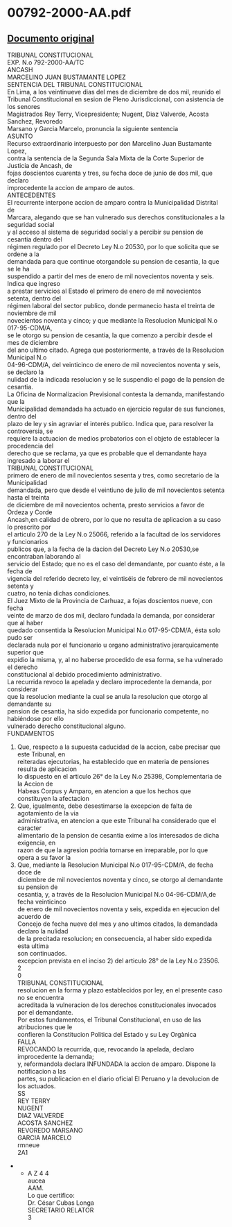 
00792-2000-AA.pdf
=================
  
[Documento original](https://tc.gob.pe/jurisprudencia/2001/00792-2000-AA.pdf)  
---  
TRIBUNAL CONSTITUCIONAL  
EXP. N.o 792-2000-AA/TC  
ANCASH  
MARCELINO JUAN BUSTAMANTE LOPEZ  
SENTENCIA DEL TRIBUNAL CONSTITUCIONAL  
En Lima, a los veintinueve dias del mes de diciembre de dos mil, reunido el  
Tribunal Constitucional en sesion de Pleno Jurisdiccional, con asistencia de los senores  
Magistrados Rey Terry, Vicepresidente; Nugent, Diaz Valverde, Acosta Sanchez, Revoredo  
Marsano y Garcia Marcelo, pronuncia la siguiente sentencia  
ASUNTO  
Recurso extraordinario interpuesto por don Marcelino Juan Bustamante Lopez,  
contra la sentencia de la Segunda Sala Mixta de la Corte Superior de Justicia de Ancash, de  
fojas doscientos cuarenta y tres, su fecha doce de junio de dos mil, que declaro  
improcedente la accion de amparo de autos.  
ANTECEDENTES  
El recurrente interpone accion de amparo contra la Municipalidad Distrital de  
Marcara, alegando que se han vulnerado sus derechos constitucionales a la seguridad social  
y al acceso al sistema de seguridad social y a percibir su pension de cesantia dentro del  
régimen regulado por el Decreto Ley N.o 20530, por lo que solicita que se ordene a la  
demandada para que continue otorgandole su pension de cesantia, la que se le ha  
suspendido a partir del mes de enero de mil novecientos noventa y seis. Indica que ingreso  
a prestar servicios al Estado el primero de enero de mil novecientos setenta, dentro del  
régimen laboral del sector publico, donde permanecio hasta el treinta de noviembre de mil  
novecientos noventa y cinco; y que mediante la Resolucion Municipal N.o 017-95-CDM/A,  
se le otorgo su pension de cesantia, la que comenzo a percibir desde el mes de diciembre  
del ano ultimo citado. Agrega que posteriormente, a través de la Resolucion Municipal N.o  
04-96-CDM/A, del veinticinco de enero de mil novecientos noventa y seis, se declaro la  
nulidad de la indicada resolucion y se le suspendio el pago de la pension de cesantia.  
La Oficina de Normalizacion Previsional contesta la demanda, manifestando que la  
Municipalidad demandada ha actuado en ejercicio regular de sus funciones, dentro del  
plazo de ley y sin agraviar el interés publico. Indica que, para resolver la controversia, se  
requiere la actuacion de medios probatorios con el objeto de establecer la procedencia del  
derecho que se reclama, ya que es probable que el demandante haya ingresado a laborar el  
TRIBUNAL CONSTITUCIONAL  
primero de enero de mil novecientos sesenta y tres, como secretario de la Municipalidad  
demandada, pero que desde el veintiuno de julio de mil novecientos setenta hasta el treinta  
de diciembre de mil novecientos ochenta, presto servicios a favor de Ordeza y Corde  
Ancash,en calidad de obrero, por lo que no resulta de aplicacion a su caso lo prescrito por  
el articulo 270 de la Ley N.o 25066, referido a la facultad de los servidores y funcionarios  
publicos que, a la fecha de la dacion del Decreto Ley N.o 20530,se encontraban laborando al  
servicio del Estado; que no es el caso del demandante, por cuanto éste, a la fecha de  
vigencia del referido decreto ley, el veintiséis de febrero de mil novecientos setenta y  
cuatro, no tenia dichas condiciones.  
El Juez Mixto de la Provincia de Carhuaz, a fojas doscientos nueve, con fecha  
veinte de marzo de dos mil, declaro fundada la demanda, por considerar que al haber  
quedado consentida la Resolucion Municipal N.o 017-95-CDM/A, ésta solo pudo ser  
declarada nula por el funcionario u organo administrativo jerarquicamente superior que  
expidio la misma, y, al no haberse procedido de esa forma, se ha vulnerado el derecho  
constitucional al debido procedimiento administrativo.  
La recurrida revoco la apelada y declaro improcedente la demanda, por considerar  
que la resolucion mediante la cual se anula la resolucion que otorgo al demandante su  
pension de cesantia, ha sido expedida por funcionario competente, no habiéndose por ello  
vulnerado derecho constitucional alguno.  
FUNDAMENTOS  
1. Que, respecto a la supuesta caducidad de la accion, cabe precisar que este Tribunal, en  
reiteradas ejecutorias, ha establecido que en materia de pensiones resulta de aplicacion  
lo dispuesto en el articulo 26° de la Ley N.o 25398, Complementaria de la Accion de  
Habeas Corpus y Amparo, en atencion a que los hechos que constituyen la afectacion  
2. Que, igualmente, debe desestimarse la excepcion de falta de agotamiento de la via  
administrativa, en atencion a que este Tribunal ha considerado que el caracter  
alimentario de la pension de cesantia exime a los interesados de dicha exigencia, en  
razon de que la agresion podria tornarse en irreparable, por lo que opera a su favor la  
3. Que, mediante la Resolucion Municipal N.o 017-95-CDM/A, de fecha doce de  
diciembre de mil novecientos noventa y cinco, se otorgo al demandante su pension de  
cesantia, y, a través de la Resolucion Municipal N.o 04-96-CDM/A,de fecha veinticinco  
de enero de mil novecientos noventa y seis, expedida en ejecucion del acuerdo de  
Concejo de fecha nueve del mes y ano ultimos citados, la demandada declaro la nulidad  
de la precitada resolucion; en consecuencia, al haber sido expedida esta ultima  
son continuados.  
excepcion prevista en el inciso 2) del articulo 28° de la Ley N.o 23506.  
2  
0  
TRIBUNAL CONSTITUCIONAL  
resolucion en la forma y plazo establecidos por ley, en el presente caso no se encuentra  
acreditada la vulneracion de los derechos constitucionales invocados por el demandante.  
Por estos fundamentos, el Tribunal Constitucional, en uso de las atribuciones que le  
confieren la Constitucion Politica del Estado y su Ley Orgànica  
FALLA  
REVOCANDO la recurrida, que, revocando la apelada, declaro improcedente la demanda;  
y, reformandola declara INFUNDADA la accion de amparo. Dispone la notificacion a las  
partes, su publicacion en el diario oficial El Peruano y la devolucion de los actuados.  
SS  
REY TERRY  
NUGENT  
DIAZ VALVERDE  
ACOSTA SANCHEZ  
REVOREDO MARSANO  
GARCIA MARCELO  
rmneue  
2A1  
- - A Z 4 4  
aucea  
AAM.  
Lo que certifico:  
Dr. César Cubas Longa  
SECRETARIO RELATOR  
3